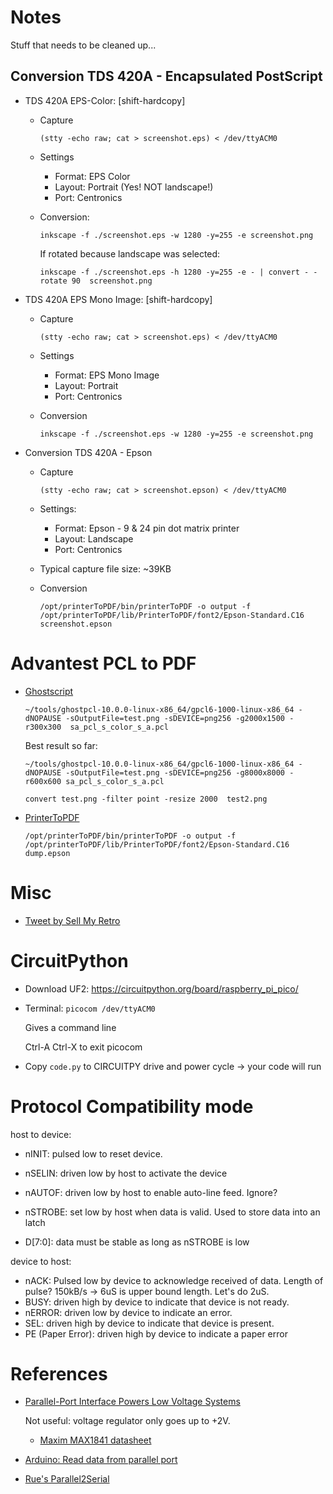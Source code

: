# Notes

Stuff that needs to be cleaned up...

## Conversion TDS 420A - Encapsulated PostScript

* TDS 420A EPS-Color: [shift-hardcopy] 

    * Capture
     
        `(stty -echo raw; cat > screenshot.eps) < /dev/ttyACM0`

    * Settings
        * Format: EPS Color
        * Layout: Portrait (Yes! NOT landscape!)
        * Port: Centronics
    * Conversion: 

        `inkscape -f ./screenshot.eps -w 1280 -y=255 -e screenshot.png`

        If rotated because landscape was selected:

        `inkscape -f ./screenshot.eps -h 1280 -y=255 -e - | convert - -rotate 90  screenshot.png`

* TDS 420A EPS Mono Image: [shift-hardcopy] 

    * Capture

        `(stty -echo raw; cat > screenshot.eps) < /dev/ttyACM0`

    * Settings
        * Format: EPS Mono Image
        * Layout: Portrait 
        * Port: Centronics
    * Conversion

        `inkscape -f ./screenshot.eps -w 1280 -y=255 -e screenshot.png`

* Conversion TDS 420A - Epson

    * Capture

        `(stty -echo raw; cat > screenshot.epson) < /dev/ttyACM0`

    * Settings:
        * Format: Epson - 9 & 24 pin dot matrix printer
        * Layout: Landscape 
        * Port: Centronics
    * Typical capture file size: ~39KB
    * Conversion 

        `/opt/printerToPDF/bin/printerToPDF -o output -f /opt/printerToPDF/lib/PrinterToPDF/font2/Epson-Standard.C16 screenshot.epson`

# Advantest PCL to PDF

* [Ghostscript](https://ghostscript.com/releases/gpcldnld.html)

    `~/tools/ghostpcl-10.0.0-linux-x86_64/gpcl6-1000-linux-x86_64 -dNOPAUSE -sOutputFile=test.png -sDEVICE=png256 -g2000x1500 -r300x300  sa_pcl_s_color_s_a.pcl`

    Best result so far:

    `~/tools/ghostpcl-10.0.0-linux-x86_64/gpcl6-1000-linux-x86_64 -dNOPAUSE -sOutputFile=test.png -sDEVICE=png256 -g8000x8000 -r600x600 sa_pcl_s_color_s_a.pcl`

    `convert test.png -filter point -resize 2000  test2.png`

* [PrinterToPDF](https://github.com/tomverbeure/PrinterToPDF)

    `/opt/printerToPDF/bin/printerToPDF -o output -f /opt/printerToPDF/lib/PrinterToPDF/font2/Epson-Standard.C16  dump.epson`

# Misc

* [Tweet by Sell My Retro](https://twitter.com/SellMyRetro/status/1614215674024398848)
	

# CircuitPython


* Download UF2: https://circuitpython.org/board/raspberry_pi_pico/
* Terminal: `picocom /dev/ttyACM0`

    Gives a command line

    Ctrl-A Ctrl-X to exit picocom

* Copy `code.py` to CIRCUITPY drive and power cycle -> your code will run

# Protocol Compatibility mode

host to device:

* nINIT: pulsed low to reset device.
* nSELIN: driven low by host to activate the device
* nAUTOF: driven low by host to enable auto-line feed. Ignore?

* nSTROBE: set low by host when data is valid. Used to store data into an latch
* D[7:0]: data must be stable as long as nSTROBE is low

device to host:

* nACK: Pulsed low by device to acknowledge received of data. Length of pulse?
    150kB/s -> 6uS is upper bound length. Let's do 2uS.
* BUSY: driven high by device to indicate that device is not ready. 
* nERROR: driven low by device to indicate an error.
* SEL: driven high by device to indicate that device is present.
* PE (Paper Error): driven high by device to indicate a paper error

# References

* [Parallel-Port Interface Powers Low Voltage Systems](https://www.analog.com/en/design-notes/parallelport-interface-powers-low-voltage-systems.html)

    Not useful: voltage regulator only goes up to +2V.

    * [Maxim MAX1841 datasheet](https://www.mouser.com/datasheet/2/256/MAX1840-MAX1841-1308121.pdf)

* [Arduino: Read data from parallel port](https://forum.arduino.cc/t/read-data-from-parallel-port/105648/15)

 * [Rue's Parallel2Serial](https://github.com/ruenahcmohr/Parallel2Serial)



